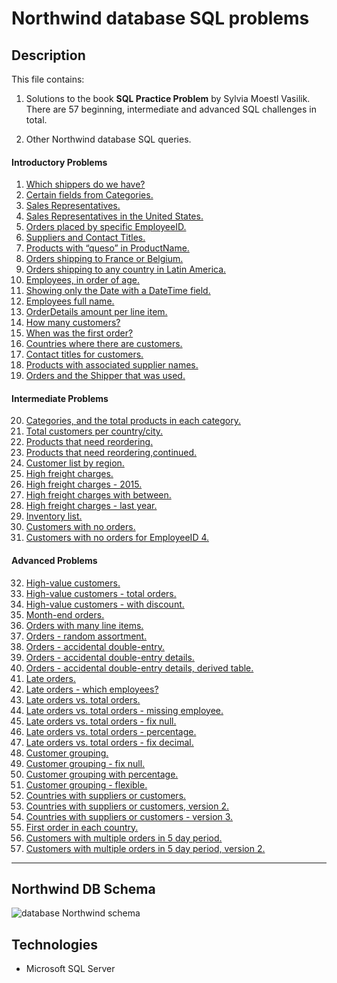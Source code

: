 # Northwind database SQL problems

## Description

This file contains:

1. Solutions to the book __SQL Practice Problem__ by Sylvia Moestl Vasilik.
There are 57 beginning, intermediate and advanced SQL challenges in total.

2. Other Northwind database SQL queries. 

#### Introductory Problems

1. [Which shippers do we have?](https://github.com/marcel-lagoda/Problems-in-Sql/blob/b6147f9a1e5ceef411ef0f73674f6b9cef8f2a6f/Northwind_dbo/northwind-introductory-problems.sql#L5)
2. [Certain fields from Categories.](https://github.com/marcel-lagoda/Problems-in-Sql/blob/b6147f9a1e5ceef411ef0f73674f6b9cef8f2a6f/Northwind_dbo/northwind-introductory-problems.sql#L8-L12)
3. [Sales Representatives.](https://github.com/marcel-lagoda/Problems-in-Sql/blob/b6147f9a1e5ceef411ef0f73674f6b9cef8f2a6f/Northwind_dbo/northwind-introductory-problems.sql#L14-L23)
4. [Sales Representatives in the United States.](https://github.com/marcel-lagoda/Problems-in-Sql/blob/b6147f9a1e5ceef411ef0f73674f6b9cef8f2a6f/Northwind_dbo/northwind-introductory-problems.sql#L25-L35)
5. [Orders placed by specific EmployeeID.](https://github.com/marcel-lagoda/Problems-in-Sql/blob/b6147f9a1e5ceef411ef0f73674f6b9cef8f2a6f/Northwind_dbo/northwind-introductory-problems.sql#L40-L53)
6. [Suppliers and Contact Titles.](https://github.com/marcel-lagoda/Problems-in-Sql/blob/b6147f9a1e5ceef411ef0f73674f6b9cef8f2a6f/Northwind_dbo/northwind-introductory-problems.sql#L55-L63)
7. [Products with “queso” in ProductName.](https://github.com/marcel-lagoda/Problems-in-Sql/blob/b6147f9a1e5ceef411ef0f73674f6b9cef8f2a6f/Northwind_dbo/northwind-introductory-problems.sql#L65-L72)
8. [Orders shipping to France or Belgium.](https://github.com/marcel-lagoda/Problems-in-Sql/blob/b6147f9a1e5ceef411ef0f73674f6b9cef8f2a6f/Northwind_dbo/northwind-introductory-problems.sql#L74-L83)
9. [Orders shipping to any country in Latin America.](https://github.com/marcel-lagoda/Problems-in-Sql/blob/b6147f9a1e5ceef411ef0f73674f6b9cef8f2a6f/Northwind_dbo/northwind-introductory-problems.sql#L85-L90)
10. [Employees, in order of age.](https://github.com/marcel-lagoda/Problems-in-Sql/blob/b6147f9a1e5ceef411ef0f73674f6b9cef8f2a6f/Northwind_dbo/northwind-introductory-problems.sql#L92-L102)
11. [Showing only the Date with a DateTime field.](https://github.com/marcel-lagoda/Problems-in-Sql/blob/b6147f9a1e5ceef411ef0f73674f6b9cef8f2a6f/Northwind_dbo/northwind-introductory-problems.sql#L104-L111)
12. [Employees full name.](https://github.com/marcel-lagoda/Problems-in-Sql/blob/b6147f9a1e5ceef411ef0f73674f6b9cef8f2a6f/Northwind_dbo/northwind-introductory-problems.sql#L113-L122)
13. [OrderDetails amount per line item.](https://github.com/marcel-lagoda/Problems-in-Sql/blob/b6147f9a1e5ceef411ef0f73674f6b9cef8f2a6f/Northwind_dbo/northwind-introductory-problems.sql#L113-L122)
14. [How many customers?](https://github.com/marcel-lagoda/Problems-in-Sql/blob/b6147f9a1e5ceef411ef0f73674f6b9cef8f2a6f/Northwind_dbo/northwind-introductory-problems.sql#L138-L141)
15. [When was the first order?](https://github.com/marcel-lagoda/Problems-in-Sql/blob/b6147f9a1e5ceef411ef0f73674f6b9cef8f2a6f/Northwind_dbo/northwind-introductory-problems.sql#L143-L146)
16. [Countries where there are customers.](https://github.com/marcel-lagoda/Problems-in-Sql/blob/b6147f9a1e5ceef411ef0f73674f6b9cef8f2a6f/Northwind_dbo/northwind-introductory-problems.sql#L143-L146)
17. [Contact titles for customers.](https://github.com/marcel-lagoda/Problems-in-Sql/blob/b6147f9a1e5ceef411ef0f73674f6b9cef8f2a6f/Northwind_dbo/northwind-introductory-problems.sql#L157-L165)
18. [Products with associated supplier names.](https://github.com/marcel-lagoda/Problems-in-Sql/blob/b6147f9a1e5ceef411ef0f73674f6b9cef8f2a6f/Northwind_dbo/northwind-introductory-problems.sql#L167-L176)
19. [Orders and the Shipper that was used.](https://github.com/marcel-lagoda/Problems-in-Sql/blob/b6147f9a1e5ceef411ef0f73674f6b9cef8f2a6f/Northwind_dbo/northwind-introductory-problems.sql#L178-L188)


#### Intermediate Problems

20. [Categories, and the total products in each category.](https://github.com/marcel-lagoda/Problems-in-Sql/blob/b6147f9a1e5ceef411ef0f73674f6b9cef8f2a6f/Northwind_dbo/northwind-intermediate-problems.sql#L4-L13)
21. [Total customers per country/city.](https://github.com/marcel-lagoda/Problems-in-Sql/blob/b6147f9a1e5ceef411ef0f73674f6b9cef8f2a6f/Northwind_dbo/northwind-intermediate-problems.sql#L15-L26)
22. [Products that need reordering.](https://github.com/marcel-lagoda/Problems-in-Sql/blob/b6147f9a1e5ceef411ef0f73674f6b9cef8f2a6f/Northwind_dbo/northwind-intermediate-problems.sql#L28-L39)
23. [Products that need reordering,continued.](https://github.com/marcel-lagoda/Problems-in-Sql/blob/b6147f9a1e5ceef411ef0f73674f6b9cef8f2a6f/Northwind_dbo/northwind-intermediate-problems.sql#L41-L55)
24. [Customer list by region.](https://github.com/marcel-lagoda/Problems-in-Sql/blob/b6147f9a1e5ceef411ef0f73674f6b9cef8f2a6f/Northwind_dbo/northwind-intermediate-problems.sql#L41-L55)
25. [High freight charges.](https://github.com/marcel-lagoda/Problems-in-Sql/blob/b6147f9a1e5ceef411ef0f73674f6b9cef8f2a6f/Northwind_dbo/northwind-intermediate-problems.sql#L41-L55)
26. [High freight charges - 2015.](https://github.com/marcel-lagoda/Problems-in-Sql/blob/b6147f9a1e5ceef411ef0f73674f6b9cef8f2a6f/Northwind_dbo/northwind-intermediate-problems.sql#L41-L55)
27. [High freight charges with between.]()
28. [High freight charges - last year.](https://github.com/marcel-lagoda/Problems-in-Sql/blob/b6147f9a1e5ceef411ef0f73674f6b9cef8f2a6f/Northwind_dbo/northwind-intermediate-problems.sql#L96-L108)
29. [Inventory list.](https://github.com/marcel-lagoda/Problems-in-Sql/blob/b6147f9a1e5ceef411ef0f73674f6b9cef8f2a6f/Northwind_dbo/northwind-intermediate-problems.sql#L110-L123)
30. [Customers with no orders.](https://github.com/marcel-lagoda/Problems-in-Sql/blob/b6147f9a1e5ceef411ef0f73674f6b9cef8f2a6f/Northwind_dbo/northwind-intermediate-problems.sql#L125-L134)
31. [Customers with no orders for EmployeeID 4.](https://github.com/marcel-lagoda/Problems-in-Sql/blob/b6147f9a1e5ceef411ef0f73674f6b9cef8f2a6f/Northwind_dbo/northwind-intermediate-problems.sql#L136-L152)

#### Advanced Problems

32. [High-value customers.](https://github.com/marcel-lagoda/Problems-in-Sql/blob/b6147f9a1e5ceef411ef0f73674f6b9cef8f2a6f/Northwind_dbo/northwind-advanced-problems.sql#L3-L35)
33. [High-value customers - total orders.](https://github.com/marcel-lagoda/Problems-in-Sql/blob/b6147f9a1e5ceef411ef0f73674f6b9cef8f2a6f/Northwind_dbo/northwind-advanced-problems.sql#L40-L57)
34. [High-value customers - with discount.](https://github.com/marcel-lagoda/Problems-in-Sql/blob/b6147f9a1e5ceef411ef0f73674f6b9cef8f2a6f/Northwind_dbo/northwind-advanced-problems.sql#L40-L57)
35. [Month-end orders.](https://github.com/marcel-lagoda/Problems-in-Sql/blob/b6147f9a1e5ceef411ef0f73674f6b9cef8f2a6f/Northwind_dbo/northwind-advanced-problems.sql#L40-L57)
36. [Orders with many line items.](https://github.com/marcel-lagoda/Problems-in-Sql/blob/b6147f9a1e5ceef411ef0f73674f6b9cef8f2a6f/Northwind_dbo/northwind-advanced-problems.sql#L40-L57)
37. [Orders - random assortment.](https://github.com/marcel-lagoda/Problems-in-Sql/blob/b6147f9a1e5ceef411ef0f73674f6b9cef8f2a6f/Northwind_dbo/northwind-advanced-problems.sql#L107-L114)
38. [Orders - accidental double-entry.](https://github.com/marcel-lagoda/Problems-in-Sql/blob/b6147f9a1e5ceef411ef0f73674f6b9cef8f2a6f/Northwind_dbo/northwind-advanced-problems.sql#L107-L114)
39. [Orders - accidental double-entry details.](https://github.com/marcel-lagoda/Problems-in-Sql/blob/b6147f9a1e5ceef411ef0f73674f6b9cef8f2a6f/Northwind_dbo/northwind-advanced-problems.sql#L107-L114)
40. [Orders - accidental double-entry details, derived table.](https://github.com/marcel-lagoda/Problems-in-Sql/blob/b6147f9a1e5ceef411ef0f73674f6b9cef8f2a6f/Northwind_dbo/northwind-advanced-problems.sql#L162-L176)
41. [Late orders.](https://github.com/marcel-lagoda/Problems-in-Sql/blob/b6147f9a1e5ceef411ef0f73674f6b9cef8f2a6f/Northwind_dbo/northwind-advanced-problems.sql#L178-L186)
42. [Late orders - which employees?](https://github.com/marcel-lagoda/Problems-in-Sql/blob/b6147f9a1e5ceef411ef0f73674f6b9cef8f2a6f/Northwind_dbo/northwind-advanced-problems.sql#L188-L210)
43. [Late orders vs. total orders.](https://github.com/marcel-lagoda/Problems-in-Sql/blob/b6147f9a1e5ceef411ef0f73674f6b9cef8f2a6f/Northwind_dbo/northwind-advanced-problems.sql#L213-L245)
44. [Late orders vs. total orders - missing employee.](https://github.com/marcel-lagoda/Problems-in-Sql/blob/b6147f9a1e5ceef411ef0f73674f6b9cef8f2a6f/Northwind_dbo/northwind-advanced-problems.sql#L247-L274)
45. [Late orders vs. total orders - fix null.](https://github.com/marcel-lagoda/Problems-in-Sql/blob/b6147f9a1e5ceef411ef0f73674f6b9cef8f2a6f/Northwind_dbo/northwind-advanced-problems.sql#L277-L297)
46. [Late orders vs. total orders - percentage.](https://github.com/marcel-lagoda/Problems-in-Sql/blob/b6147f9a1e5ceef411ef0f73674f6b9cef8f2a6f/Northwind_dbo/northwind-advanced-problems.sql#L300-L352)
47. [Late orders vs. total orders - fix decimal.]()
48. [Customer grouping.](https://github.com/marcel-lagoda/Problems-in-Sql/blob/b6147f9a1e5ceef411ef0f73674f6b9cef8f2a6f/Northwind_dbo/northwind-advanced-problems.sql#L360-L420)
49. [Customer grouping - fix null.](https://github.com/marcel-lagoda/Problems-in-Sql/blob/b6147f9a1e5ceef411ef0f73674f6b9cef8f2a6f/Northwind_dbo/northwind-advanced-problems.sql#L422-L444)
50. [Customer grouping with percentage.](https://github.com/marcel-lagoda/Problems-in-Sql/blob/ab58e2a44985932966d4e6df570079685e9e9579/Northwind_dbo/northwind-advanced-problems.sql#L464-L534)
51. [Customer grouping - flexible.](https://github.com/marcel-lagoda/Problems-in-Sql/blob/ab58e2a44985932966d4e6df570079685e9e9579/Northwind_dbo/northwind-advanced-problems.sql#L464-L534)
52. [Countries with suppliers or customers.](https://github.com/marcel-lagoda/Problems-in-Sql/blob/ab58e2a44985932966d4e6df570079685e9e9579/Northwind_dbo/northwind-advanced-problems.sql#L535-L541)
53. [Countries with suppliers or customers, version 2.](https://github.com/marcel-lagoda/Problems-in-Sql/blob/ab58e2a44985932966d4e6df570079685e9e9579/Northwind_dbo/northwind-advanced-problems.sql#L543-L568)
54. [Countries with suppliers or customers - version 3.](https://github.com/marcel-lagoda/Problems-in-Sql/blob/ab58e2a44985932966d4e6df570079685e9e9579/Northwind_dbo/northwind-advanced-problems.sql#L571-L624)
55. [First order in each country.](https://github.com/marcel-lagoda/Problems-in-Sql/blob/ab58e2a44985932966d4e6df570079685e9e9579/Northwind_dbo/northwind-advanced-problems.sql#L627-L653)
56. [Customers with multiple orders in 5 day period.](https://github.com/marcel-lagoda/Problems-in-Sql/blob/ed4ca34b1ddbc16179e548bfcda518f0de4031e2/Northwind_dbo/northwind-advanced-problems.sql#L655-L669)
57. [Customers with multiple orders in 5 day period, version 2.](https://github.com/marcel-lagoda/Problems-in-Sql/blob/ed4ca34b1ddbc16179e548bfcda518f0de4031e2/Northwind_dbo/northwind-advanced-problems.sql#L672-L686:)


---
 
## Northwind DB Schema

![database Northwind schema](images/Northwind_dbo.png)

## Technologies

 - Microsoft SQL Server
